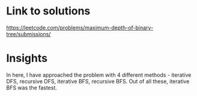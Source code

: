 # Link to solutions
https://leetcode.com/problems/maximum-depth-of-binary-tree/submissions/

# Insights
In here, I have approached the problem with 4 different methods - iterative DFS, recursive DFS, iterative BFS, recursive BFS. Out of all these, iterative BFS was the fastest.